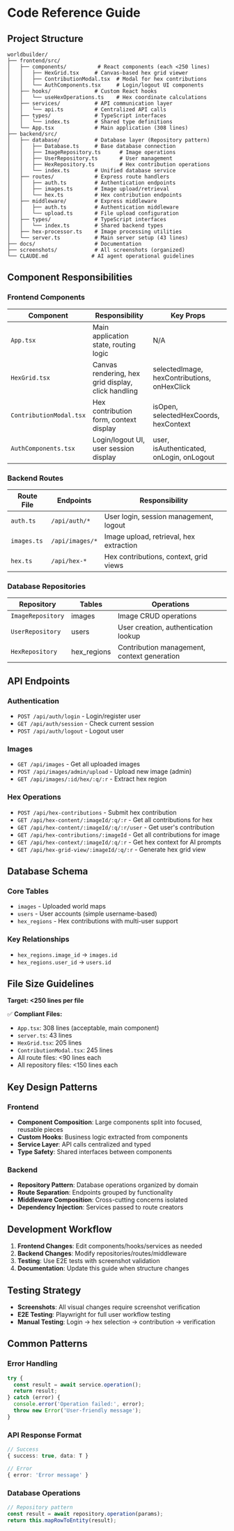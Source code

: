 # Code Reference Guide

## Project Structure

```
worldbuilder/
├── frontend/src/
│   ├── components/          # React components (each <250 lines)
│   │   ├── HexGrid.tsx     # Canvas-based hex grid viewer
│   │   ├── ContributionModal.tsx  # Modal for hex contributions
│   │   └── AuthComponents.tsx     # Login/logout UI components
│   ├── hooks/              # Custom React hooks
│   │   └── useHexOperations.ts    # Hex coordinate calculations
│   ├── services/           # API communication layer
│   │   └── api.ts          # Centralized API calls
│   ├── types/              # TypeScript interfaces
│   │   └── index.ts        # Shared type definitions
│   └── App.tsx             # Main application (308 lines)
├── backend/src/
│   ├── database/           # Database layer (Repository pattern)
│   │   ├── Database.ts     # Base database connection
│   │   ├── ImageRepository.ts      # Image operations
│   │   ├── UserRepository.ts       # User management
│   │   ├── HexRepository.ts        # Hex contribution operations
│   │   └── index.ts        # Unified database service
│   ├── routes/             # Express route handlers
│   │   ├── auth.ts         # Authentication endpoints
│   │   ├── images.ts       # Image upload/retrieval
│   │   └── hex.ts          # Hex contribution endpoints
│   ├── middleware/         # Express middleware
│   │   ├── auth.ts         # Authentication middleware
│   │   └── upload.ts       # File upload configuration
│   ├── types/              # TypeScript interfaces
│   │   └── index.ts        # Shared backend types
│   ├── hex-processor.ts    # Image processing utilities
│   └── server.ts           # Main server setup (43 lines)
├── docs/                   # Documentation
├── screenshots/            # All screenshots (organized)
└── CLAUDE.md              # AI agent operational guidelines
```

## Component Responsibilities

### Frontend Components

| Component | Responsibility | Key Props |
|-----------|---------------|-----------|
| `App.tsx` | Main application state, routing logic | N/A |
| `HexGrid.tsx` | Canvas rendering, hex grid display, click handling | selectedImage, hexContributions, onHexClick |
| `ContributionModal.tsx` | Hex contribution form, context display | isOpen, selectedHexCoords, hexContext |
| `AuthComponents.tsx` | Login/logout UI, user session display | user, isAuthenticated, onLogin, onLogout |

### Backend Routes

| Route File | Endpoints | Responsibility |
|------------|-----------|---------------|
| `auth.ts` | `/api/auth/*` | User login, session management, logout |
| `images.ts` | `/api/images/*` | Image upload, retrieval, hex extraction |
| `hex.ts` | `/api/hex-*` | Hex contributions, context, grid views |

### Database Repositories

| Repository | Tables | Operations |
|------------|--------|------------|
| `ImageRepository` | images | Image CRUD operations |
| `UserRepository` | users | User creation, authentication lookup |
| `HexRepository` | hex_regions | Contribution management, context generation |

## API Endpoints

### Authentication
- `POST /api/auth/login` - Login/register user
- `GET /api/auth/session` - Check current session
- `POST /api/auth/logout` - Logout user

### Images
- `GET /api/images` - Get all uploaded images
- `POST /api/images/admin/upload` - Upload new image (admin)
- `GET /api/images/:id/hex/:q/:r` - Extract hex region

### Hex Operations
- `POST /api/hex-contributions` - Submit hex contribution
- `GET /api/hex-content/:imageId/:q/:r` - Get all contributions for hex
- `GET /api/hex-content/:imageId/:q/:r/user` - Get user's contribution
- `GET /api/hex-contributions/:imageId` - Get all contributions for image
- `GET /api/hex-context/:imageId/:q/:r` - Get hex context for AI prompts
- `GET /api/hex-grid-view/:imageId/:q/:r` - Generate hex grid view

## Database Schema

### Core Tables
- `images` - Uploaded world maps
- `users` - User accounts (simple username-based)
- `hex_regions` - Hex contributions with multi-user support

### Key Relationships
- `hex_regions.image_id` → `images.id`
- `hex_regions.user_id` → `users.id`

## File Size Guidelines

**Target: <250 lines per file**

✅ **Compliant Files:**
- `App.tsx`: 308 lines (acceptable, main component)
- `server.ts`: 43 lines
- `HexGrid.tsx`: 205 lines
- `ContributionModal.tsx`: 245 lines
- All route files: <90 lines each
- All repository files: <150 lines each

## Key Design Patterns

### Frontend
- **Component Composition**: Large components split into focused, reusable pieces
- **Custom Hooks**: Business logic extracted from components
- **Service Layer**: API calls centralized and typed
- **Type Safety**: Shared interfaces between components

### Backend
- **Repository Pattern**: Database operations organized by domain
- **Route Separation**: Endpoints grouped by functionality
- **Middleware Composition**: Cross-cutting concerns isolated
- **Dependency Injection**: Services passed to route creators

## Development Workflow

1. **Frontend Changes**: Edit components/hooks/services as needed
2. **Backend Changes**: Modify repositories/routes/middleware
3. **Testing**: Use E2E tests with screenshot validation
4. **Documentation**: Update this guide when structure changes

## Testing Strategy

- **Screenshots**: All visual changes require screenshot verification
- **E2E Testing**: Playwright for full user workflow testing
- **Manual Testing**: Login → hex selection → contribution → verification

## Common Patterns

### Error Handling
```typescript
try {
  const result = await service.operation();
  return result;
} catch (error) {
  console.error('Operation failed:', error);
  throw new Error('User-friendly message');
}
```

### API Response Format
```typescript
// Success
{ success: true, data: T }

// Error
{ error: 'Error message' }
```

### Database Operations
```typescript
// Repository pattern
const result = await repository.operation(params);
return this.mapRowToEntity(result);
```